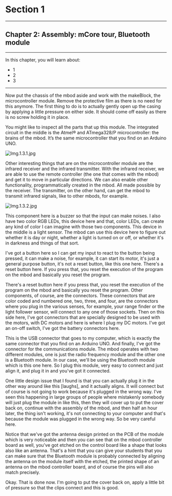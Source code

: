 # Section 1

---

## Chapter 2: Assembly: mCore tour, Bluetooth module

---

In this chapter, you will learn about:

* 1
* 2
* 3

---

Now put the chassis of the mbod aside and work with the makeBlock, the microcontroller module. Remove the protective film as there is no need for this anymore. The first thing to do is to actually gently open up the casing by applying a little pressure on either side. It should come off easily as there is no screw holding it in place.

You might like to inspect all the parts that up this module. The integrated circuit in the middle is the Atmel® and ATmega328/P microcontroller: the brains of the mbod. It’s the same microcontroller that you find on an Arduino UNO.

![](file:///C:\Users\dimit\AppData\Local\Temp\msohtmlclip1\01\clip_image002.jpg "Img.1.3.1.jpg")

Other interesting things that are on the microcontroller module are the infrared receiver and the infrared transmitter. With the infrared receiver, we are able to use the remote controller \(the one that comes with the mbod\) and get it to move in particular directions. We can also enable other functionality, programmatically created in the mbod. All made possible by the receiver. The transmitter, on the other hand, can get the mbod to transmit infrared signals, like to other mbods, for example.

![](file:///C:\Users\dimit\AppData\Local\Temp\msohtmlclip1\01\clip_image004.jpg "Img.1.3.2.jpg")



This component here is a buzzer so that the input can make noises. I also have two color RGB LEDs, this device here and that, color LEDs, can create any kind of color I can imagine with those two components. This device in the middle is a light sensor. The mbod can use this device here to figure out whether it is day or night, whether a light is turned on or off, or whether it's in darkness and things of that sort.

I've got a button here so I can get my input to react to the button being pressed, it can make a noise, for example, it can start its motor, it's just a general purpose button, it's not a reset button, like this one here. There's a reset button here. If you press that, you reset the execution of the program on the mbod and basically you reset the program.

There's a reset button here if you press that, you reset the execution of the program on the mbod and basically you reset the program. Other components, of course, are the connectors. These connectors that are color coded and numbered one, two, three, and four, are the connectors where you plug in the various senses, for example, your range finder or the light follower sensor, will connect to any one of those sockets. Then on this side here, I've got connectors that are specially designed to be used with the motors, with DC motors and here is where I plug my DC motors. I've got an on-off switch, I've got the battery connectors here.

This is the USB connector that goes to my computer, which is exactly the same connector that you find on an Arduino UNO. And finally, I've got the connector for the communications module. The mbod operates with two different modules, one is just the radio frequency module and the other one is a Bluetooth module. In our case, we'll be using the Bluetooth module which is this one here. So I plug this module, very easy to connect and just align it, and plug it in and you've got it connected.

One little design issue that I found is that you can actually plug it in the other way around like this \[laughs\], and it actually aligns. It will connect but of course is not going to work because it's plugged in the wrong way. I've seen this happening in large groups of people where mistakenly somebody will just plug the module in like this, then they will cover up to put the cover back on, continue with the assembly of the mbod, and then half an hour later, the thing isn't working, it's not connecting to your computer and that's because the module was plugged in the wrong way. So be very careful here.

Notice that we've got the antenna design printed on the PCB of the module which is very noticeable and then you can see that on the mbod controller board as well, you've got etched on the control board like a shape that looks also like an antenna. That's a hint that you can give your students that you can make sure that the Bluetooth module is probably connected by aligning the antenna on the module itself with the etched, the printed shape of an antenna on the mbod controller board, and of course the pins will also match precisely.

Okay. That is done now. I'm going to put the cover back on, apply a little bit of pressure so that the clips connect and this is good.

